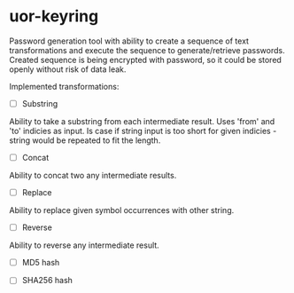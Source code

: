 # uor-keyring
Password generation tool with ability to create a sequence of text transformations and execute the sequence to generate/retrieve passwords.
Created sequence is being encrypted with password, so it could be stored openly without risk of data leak.


Implemented transformations:

- [ ] Substring

Ability to take a substring from each intermediate result.
Uses 'from' and 'to' indicies as input.
Is case if string input is too short for given indicies - string would be repeated to fit the length.

- [ ] Concat

Ability to concat two any intermediate results.

- [ ] Replace

Ability to replace given symbol occurrences with other string.

- [ ] Reverse

Ability to reverse any intermediate result.

- [ ] MD5 hash

- [ ] SHA256 hash
